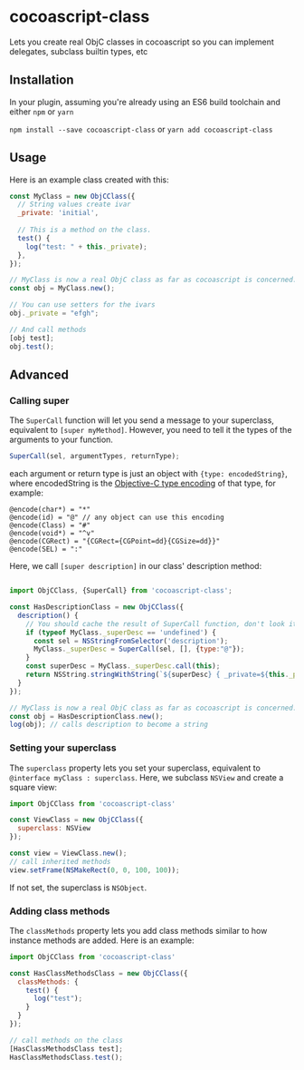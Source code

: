 # cocoascript-class
Lets you create real ObjC classes in cocoascript so you can implement delegates, subclass builtin types, etc

## Installation

In your plugin, assuming you're already using an ES6 build toolchain and either `npm` or `yarn`

`npm install --save cocoascript-class` or `yarn add cocoascript-class`


## Usage

Here is an example class created with this:

````js
const MyClass = new ObjCClass({
  // String values create ivar
  _private: 'initial',
  
  // This is a method on the class.
  test() {
    log("test: " + this._private);
  },
});

// MyClass is now a real ObjC class as far as cocoascript is concerned:
const obj = MyClass.new();

// You can use setters for the ivars
obj._private = "efgh";

// And call methods
[obj test];
obj.test();

````

## Advanced


### Calling super


The `SuperCall` function will let you send a message to your superclass, equivalent to `[super myMethod]`. However, you need to tell it the types of the arguments to your function.

````js
SuperCall(sel, argumentTypes, returnType);
````

each argument or return type is just an object with `{type: encodedString}`, where encodedString is the [Objective-C type encoding](https://developer.apple.com/library/content/documentation/Cocoa/Conceptual/ObjCRuntimeGuide/Articles/ocrtTypeEncodings.html) of that type, for example:

````
@encode(char*) = "*"
@encode(id) = "@" // any object can use this encoding
@encode(Class) = "#"
@encode(void*) = "^v"
@encode(CGRect) = "{CGRect={CGPoint=dd}{CGSize=dd}}"
@encode(SEL) = ":"
````

Here, we call `[super description]` in our class' description method:

````js

import ObjCClass, {SuperCall} from 'cocoascript-class';

const HasDescriptionClass = new ObjCClass({  
  description() {
    // You should cache the result of SuperCall function, don't look it up each time
    if (typeof MyClass._superDesc == 'undefined') {
      const sel = NSStringFromSelector('description');
      MyClass._superDesc = SuperCall(sel, [], {type:"@"});
    }
    const superDesc = MyClass._superDesc.call(this);
    return NSString.stringWithString(`${superDesc} { _private=${this._private} }`);
  }
});

// MyClass is now a real ObjC class as far as cocoascript is concerned:
const obj = HasDescriptionClass.new();
log(obj); // calls description to become a string
````

### Setting your superclass

The `superclass` property lets you set your superclass, equivalent to `@interface myClass : superclass`. Here, we subclass `NSView` and create a square view:

````js
import ObjCClass from 'cocoascript-class'

const ViewClass = new ObjCClass({
  superclass: NSView
});

const view = ViewClass.new();
// call inherited methods
view.setFrame(NSMakeRect(0, 0, 100, 100));
````

If not set, the superclass is `NSObject`.

### Adding class methods

The `classMethods` property lets you add class methods similar to how instance methods are added. Here is an example:

````js
import ObjCClass from 'cocoascript-class'

const HasClassMethodsClass = new ObjCClass({
  classMethods: {
    test() {
      log("test");
    }
  }
});

// call methods on the class
[HasClassMethodsClass test];
HasClassMethodsClass.test();
````
